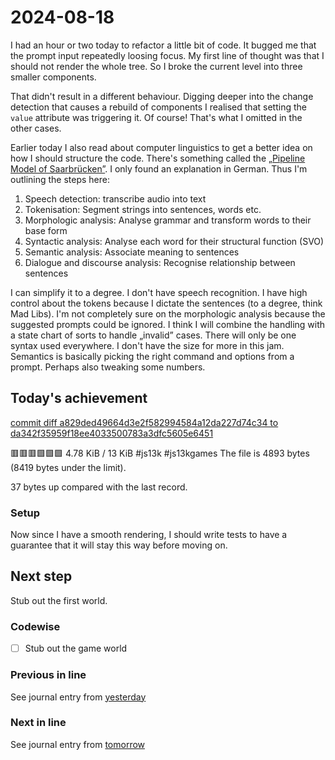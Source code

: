 <!--
SPDX-FileCopyrightText: 2024 André Jaenisch

SPDX-License-Identifier: AGPL-3.0-or-later
-->

# 2024-08-18

I had an hour or two today to refactor a little bit of code. It bugged me that
the prompt input repeatedly loosing focus. My first line of thought was that I
should not render the whole tree. So I broke the current level into three
smaller components.

That didn't result in a different behaviour. Digging deeper into the change
detection that causes a rebuild of components I realised that setting the
`value` attribute was triggering it. Of course!
That's what I omitted in the other cases.

Earlier today I also read about computer linguistics to get a better idea on
how I should structure the code. There's something called the [„Pipeline Model
of Saarbrücken”][saarbruecken]. I only found an explanation in German. Thus I'm
outlining the steps here:

1. Speech detection: transcribe audio into text
2. Tokenisation: Segment strings into sentences, words etc.
3. Morphologic analysis: Analyse grammar and transform words to their base form
4. Syntactic analysis: Analyse each word for their structural function (SVO)
5. Semantic analysis: Associate meaning to sentences
6. Dialogue and discourse analysis: Recognise relationship between sentences

I can simplify it to a degree. I don't have speech recognition. I have high
control about the tokens because I dictate the sentences (to a degree, think
Mad Libs). I'm not completely sure on the morphologic analysis because the
suggested prompts could be ignored. I think I will combine the handling with a
state chart of sorts to handle „invalid” cases. There will only be one syntax
used everywhere. I don't have the size for more in this jam. Semantics is
basically picking the right command and options from a prompt. Perhaps also
tweaking some numbers.

## Today's achievement

[commit diff a829ded49664d3e2f582994584a12da227d74c34 to da342f35959f18ee4033500783a3dfc5605e6451][diff]

🟥🟥🟥🟩🟩🟩 4.78 KiB / 13 KiB #js13k #js13kgames
The file is 4893 bytes (8419 bytes under the limit).

37 bytes up compared with the last record.

### Setup

Now since I have a smooth rendering, I should write tests to have a guarantee
that it will stay this way before moving on.

## Next step

Stub out the first world.

### Codewise

- [ ] Stub out the game world

### Previous in line

See journal entry from [yesterday][yesterday]

### Next in line

See journal entry from [tomorrow][tomorrow]

[diff]: https://code.jaenis.ch/js13kgames/js13kgames-2024/compare/a829ded49664d3e2f582994584a12da227d74c34..da342f35959f18ee4033500783a3dfc5605e6451
[saarbruecken]: https://de.wikipedia.org/wiki/Computerlinguistik#Das_Saarbr%C3%BCcker_Pipelinemodell
[tomorrow]: ./2024-08-19.md
[yesterday]: ./2024-08-17.md

